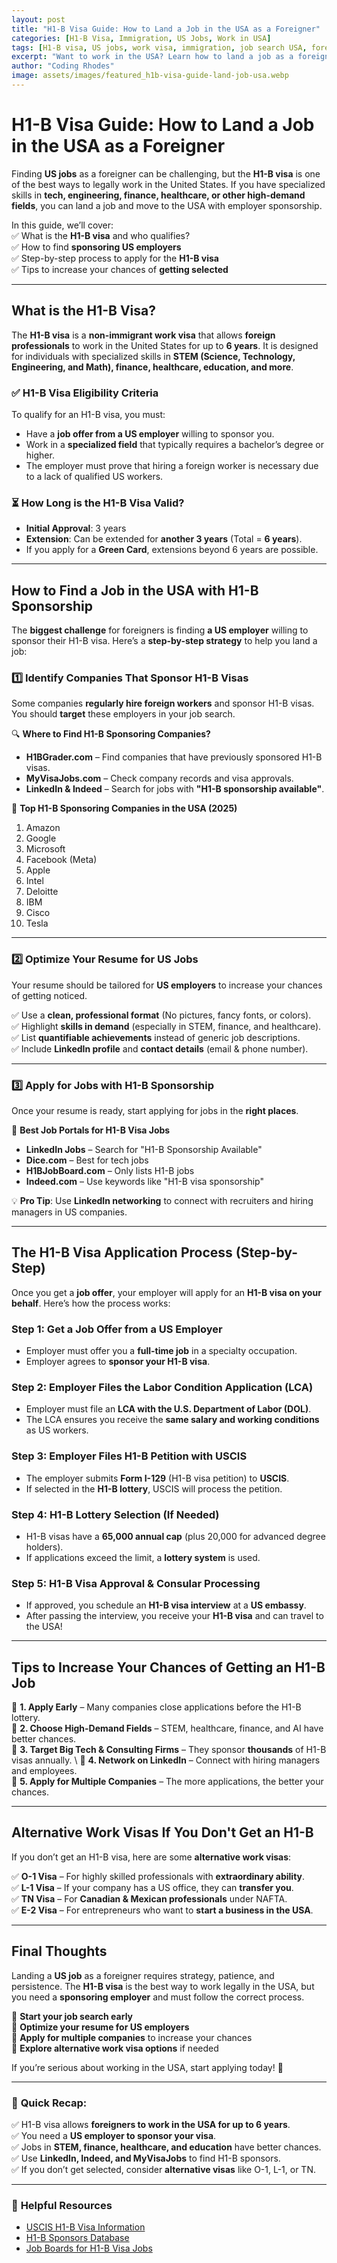 ```yaml
---
layout: post
title: "H1-B Visa Guide: How to Land a Job in the USA as a Foreigner"
categories: [H1-B Visa, Immigration, US Jobs, Work in USA]
tags: [H1-B visa, US jobs, work visa, immigration, job search USA, foreigners in USA]
excerpt: "Want to work in the USA? Learn how to land a job as a foreigner and navigate the H1-B visa process successfully. Step-by-step guide for job seekers worldwide."
author: "Coding Rhodes"
image: assets/images/featured_h1b-visa-guide-land-job-usa.webp
---
```


# H1-B Visa Guide: How to Land a Job in the USA as a Foreigner  

Finding **US jobs** as a foreigner can be challenging, but the **H1-B visa** is one of the best ways to legally work in the United States. If you have specialized skills in **tech, engineering, finance, healthcare, or other high-demand fields**, you can land a job and move to the USA with employer sponsorship.  

In this guide, we’ll cover:  
✅ What is the **H1-B visa** and who qualifies?  \
✅ How to find **sponsoring US employers**  \
✅ Step-by-step process to apply for the **H1-B visa**  \
✅ Tips to increase your chances of **getting selected**  

---

## What is the H1-B Visa?  

The **H1-B visa** is a **non-immigrant work visa** that allows **foreign professionals** to work in the United States for up to **6 years**. It is designed for individuals with specialized skills in **STEM (Science, Technology, Engineering, and Math), finance, healthcare, education, and more**.  

### ✅ **H1-B Visa Eligibility Criteria**  
To qualify for an H1-B visa, you must:  
- Have a **job offer from a US employer** willing to sponsor you.  
- Work in a **specialized field** that typically requires a bachelor’s degree or higher.  
- The employer must prove that hiring a foreign worker is necessary due to a lack of qualified US workers.  

### ⏳ **How Long is the H1-B Visa Valid?**  
- **Initial Approval**: 3 years  
- **Extension**: Can be extended for **another 3 years** (Total = **6 years**).  
- If you apply for a **Green Card**, extensions beyond 6 years are possible.  

---

## How to Find a Job in the USA with H1-B Sponsorship  

The **biggest challenge** for foreigners is finding **a US employer** willing to sponsor their H1-B visa. Here’s a **step-by-step strategy** to help you land a job:  

### 1️⃣ **Identify Companies That Sponsor H1-B Visas**  

Some companies **regularly hire foreign workers** and sponsor H1-B visas. You should **target** these employers in your job search.  

🔍 **Where to Find H1-B Sponsoring Companies?**  
- **H1BGrader.com** – Find companies that have previously sponsored H1-B visas.  
- **MyVisaJobs.com** – Check company records and visa approvals.  
- **LinkedIn & Indeed** – Search for jobs with **"H1-B sponsorship available"**.  

📌 **Top H1-B Sponsoring Companies in the USA (2025)**  
1. Amazon  
2. Google  
3. Microsoft  
4. Facebook (Meta)  
5. Apple  
6. Intel  
7. Deloitte  
8. IBM  
9. Cisco  
10. Tesla  

---

### 2️⃣ **Optimize Your Resume for US Jobs**  

Your resume should be tailored for **US employers** to increase your chances of getting noticed.  

✅ Use a **clean, professional format** (No pictures, fancy fonts, or colors).  \
✅ Highlight **skills in demand** (especially in STEM, finance, and healthcare).  \
✅ List **quantifiable achievements** instead of generic job descriptions.  \
✅ Include **LinkedIn profile** and **contact details** (email & phone number).  

---

### 3️⃣ **Apply for Jobs with H1-B Sponsorship**  

Once your resume is ready, start applying for jobs in the **right places**.  

📌 **Best Job Portals for H1-B Visa Jobs**  
- **LinkedIn Jobs** – Search for "H1-B Sponsorship Available"  
- **Dice.com** – Best for tech jobs  
- **H1BJobBoard.com** – Only lists H1-B jobs  
- **Indeed.com** – Use keywords like "H1-B visa sponsorship"  

💡 **Pro Tip**: Use **LinkedIn networking** to connect with recruiters and hiring managers in US companies.  

---

## The H1-B Visa Application Process (Step-by-Step)  

Once you get a **job offer**, your employer will apply for an **H1-B visa on your behalf**. Here’s how the process works:  

### **Step 1: Get a Job Offer from a US Employer**  
- Employer must offer you a **full-time job** in a specialty occupation.  
- Employer agrees to **sponsor your H1-B visa**.  

### **Step 2: Employer Files the Labor Condition Application (LCA)**  
- Employer must file an **LCA with the U.S. Department of Labor (DOL)**.  
- The LCA ensures you receive the **same salary and working conditions** as US workers.  

### **Step 3: Employer Files H1-B Petition with USCIS**  
- The employer submits **Form I-129** (H1-B visa petition) to **USCIS**.  
- If selected in the **H1-B lottery**, USCIS will process the petition.  

### **Step 4: H1-B Lottery Selection (If Needed)**  
- H1-B visas have a **65,000 annual cap** (plus 20,000 for advanced degree holders).  
- If applications exceed the limit, a **lottery system** is used.  

### **Step 5: H1-B Visa Approval & Consular Processing**  
- If approved, you schedule an **H1-B visa interview** at a **US embassy**.  
- After passing the interview, you receive your **H1-B visa** and can travel to the USA!  

---

## Tips to Increase Your Chances of Getting an H1-B Job  

🎯 **1. Apply Early** – Many companies close applications before the H1-B lottery.  \
🎯 **2. Choose High-Demand Fields** – STEM, healthcare, finance, and AI have better chances.  \
🎯 **3. Target Big Tech & Consulting Firms** – They sponsor **thousands** of H1-B visas annually. \ 
🎯 **4. Network on LinkedIn** – Connect with hiring managers and employees.  \
🎯 **5. Apply for Multiple Companies** – The more applications, the better your chances.  

---

## Alternative Work Visas If You Don't Get an H1-B  

If you don’t get an H1-B visa, here are some **alternative work visas**:  

✅ **O-1 Visa** – For highly skilled professionals with **extraordinary ability**.  \
✅ **L-1 Visa** – If your company has a US office, they can **transfer you**.  \
✅ **TN Visa** – For **Canadian & Mexican professionals** under NAFTA.  \
✅ **E-2 Visa** – For entrepreneurs who want to **start a business in the USA**.  

---

## Final Thoughts  

Landing a **US job** as a foreigner requires strategy, patience, and persistence. The **H1-B visa** is the best way to work legally in the USA, but you need a **sponsoring employer** and must follow the correct process.  

🔹 **Start your job search early**  \
🔹 **Optimize your resume for US employers**  \
🔹 **Apply for multiple companies** to increase your chances  \
🔹 **Explore alternative work visa options** if needed  

If you’re serious about working in the USA, start applying today! 🚀  

---

### 📌 **Quick Recap:**  
✅ H1-B visa allows **foreigners to work in the USA for up to 6 years**.  \
✅ You need a **US employer to sponsor your visa**.  \
✅ Jobs in **STEM, finance, healthcare, and education** have better chances.  \
✅ Use **LinkedIn, Indeed, and MyVisaJobs** to find H1-B sponsors.  \
✅ If you don’t get selected, consider **alternative visas** like O-1, L-1, or TN.  

---

### 🔗 **Helpful Resources**  
- [USCIS H1-B Visa Information](https://www.uscis.gov)  
- [H1-B Sponsors Database](https://www.h1bgrader.com)  
- [Job Boards for H1-B Visa Jobs](https://www.indeed.com)  
